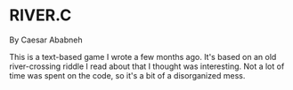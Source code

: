 # RIVER.C

By Caesar Ababneh

This is a text-based game I wrote a few months ago. It's based on an old river-crossing riddle I read about that I thought was interesting. Not a lot of time was spent on the code, so it's a bit of a disorganized mess.